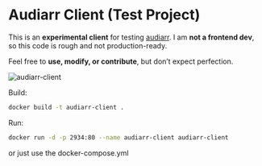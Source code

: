 # Audiarr Client (Test Project)

This is an **experimental client** for testing [audiarr](https://github.com/trevordavies095/audiarr). I am **not a frontend dev**, so this code is rough and not production-ready.

Feel free to **use, modify, or contribute**, but don’t expect perfection.

![audiarr-client](https://i.imgur.com/hjxnes3.png)

Build:
```bash
docker build -t audiarr-client .
```

Run:
```bash
docker run -d -p 2934:80 --name audiarr-client audiarr-client
```

or just use the docker-compose.yml 
